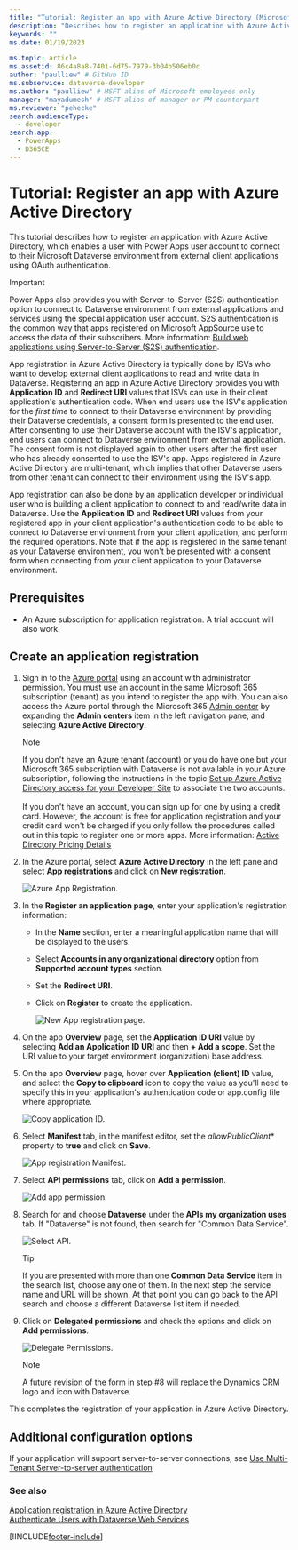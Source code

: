 ```yaml
---
title: "Tutorial: Register an app with Azure Active Directory (Microsoft Dataverse) | Microsoft Docs"
description: "Describes how to register an application with Azure Active Directory for authentication with Microsoft Dataverse web services."
keywords: ""
ms.date: 01/19/2023

ms.topic: article
ms.assetid: 86c4a8a8-7401-6d75-7979-3b04b506eb0c
author: "paulliew" # GitHub ID
ms.subservice: dataverse-developer
ms.author: "paulliew" # MSFT alias of Microsoft employees only
manager: "mayadumesh" # MSFT alias of manager or PM counterpart
ms.reviewer: "pehecke"
search.audienceType: 
  - developer
search.app: 
  - PowerApps
  - D365CE
---
```


# Tutorial: Register an app with Azure Active Directory

This tutorial describes how to register an application with Azure Active Directory, which enables a user with Power Apps user account to connect to their Microsoft Dataverse environment from external client applications using OAuth authentication.

> [!IMPORTANT]
> Power Apps also provides you with Server-to-Server (S2S) authentication option to connect to Dataverse environment from external applications and services using the special application user account. S2S authentication is the common way that apps registered on Microsoft AppSource use to access the data of their subscribers. More information: [Build web applications using Server-to-Server (S2S) authentication](build-web-applications-server-server-s2s-authentication.md).

App registration in Azure Active Directory is typically done by ISVs who want to develop external client applications to read and write data in Dataverse. Registering an app in Azure Active Directory provides you with **Application ID** and **Redirect URI** values that ISVs can use in their client application's authentication code. When end users use the ISV's application for the *first time* to connect to their Dataverse environment by providing their Dataverse credentials, a consent form is presented to the end user. After consenting to use their Dataverse account with the ISV's application, end users can connect to Dataverse environment from external application. The consent form is not displayed again to other users after the first user who has already consented to use the ISV's app. Apps registered in Azure Active Directory are multi-tenant, which implies that other Dataverse users from other tenant can connect to their environment using the ISV's app.

App registration can also be done by an application developer or individual user who is building a client application to connect to and read/write data in Dataverse. Use the **Application ID** and **Redirect URI** values from your registered app in your client application's authentication code to be able to connect to Dataverse environment from your client application, and perform the required operations. Note that if the app is registered in the same tenant as your Dataverse environment, you won't be presented with a consent form when connecting from your client application to your Dataverse environment.

## Prerequisites  

- An Azure subscription for application registration. A trial account will also work.  
  
## Create an application registration
  
1. Sign in to the [Azure portal](https://go.microsoft.com/fwlink/?linkid=2083908) using an account with administrator permission. You must use an account in the same Microsoft 365 subscription (tenant) as you intend to register the app with. You can also access the Azure portal through the Microsoft 365 [Admin center](https://admin.microsoft.com/adminportal) by expanding the **Admin centers** item in the left navigation pane, and selecting **Azure Active Directory**.  
  
   > [!NOTE]
   > If you don't have an Azure tenant (account) or you do have one but your Microsoft 365 subscription with Dataverse is not available in your Azure subscription, following the instructions in the topic [Set up Azure Active Directory access for your Developer Site](/office/developer-program/microsoft-365-developer-program) to associate the two accounts.<br><br> If you don't have an account, you can sign up for one by using a credit card. However, the account is free for application registration and your credit card won't be charged if you only follow the procedures called out in this topic to register one or more apps. More information: [Active Directory Pricing Details](https://azure.microsoft.com/pricing/details/active-directory/)  
  
2. In the Azure portal, select **Azure Active Directory** in the left pane and select **App registrations** and click on **New registration**.
    
    ![Azure App Registration.](media/azure-app-registrations-page.png "Azure app registration")  

3. In the **Register an application page**, enter your application's registration information:
   - In the **Name** section, enter a meaningful application name that will be displayed to the users.
   - Select **Accounts in any organizational directory** option from **Supported account types** section.
   - Set the **Redirect URI**.
   - Click on **Register** to create the application.

      ![New App registration page.](media/new-app-registration-page.png "New App registration page")

4. On the app **Overview** page, set the **Application ID URI** value by selecting **Add an Application ID URI** and then **+ Add a scope**. Set the URI value to your target environment (organization) base address.

5. On the app **Overview** page, hover over **Application (client) ID** value, and select the **Copy to clipboard** icon to copy the value as you'll need to specify this in your application's authentication code or app.config file where appropriate.

    ![Copy application ID.](media/app-registration-overview-page.png "Copy application ID")
  
6. Select **Manifest** tab, in the manifest editor, set the *allowPublicClient** property to **true** and click on **Save**.
   
    ![App registration Manifest.](media/app-registration-manifest-page.png "App registration Manifest")

7. Select **API permissions** tab, click on **Add a permission**. 

    ![Add app permission.](media/azure-api-permissions-page.png "Add app permission")

8. Search for and choose **Dataverse** under the **APIs my organization uses** tab. If "Dataverse" is not found, then search for "Common Data Service".
    
    ![Select API.](media/app-registration-select-api-page.png "Select API")    
    > [!TIP]
    > If you are presented with more than one **Common Data Service** item in the search list, choose any one of them. In the next step the service name and URL will be shown. At that point you can go back to the API search and choose a different Dataverse list item if needed.
    
9.  Click on **Delegated permissions** and check the options and click on **Add permissions**. 
    
    ![Delegate Permissions.](media/app-registration-delegate-permissions-page.png "Delegate Permission")
    > [!NOTE]
    > A future revision of the form in step #8 will replace the Dynamics CRM logo and icon with Dataverse.

This completes the registration of your application in Azure Active Directory.

## Additional configuration options

If your application will support server-to-server connections, see [Use Multi-Tenant Server-to-server authentication](use-multi-tenant-server-server-authentication.md)
  
### See also

[Application registration in Azure Active Directory](/azure/active-directory/develop/active-directory-integrating-applications)<br />
[Authenticate Users with Dataverse Web Services](authentication.md)


[!INCLUDE[footer-include](../../includes/footer-banner.md)]

